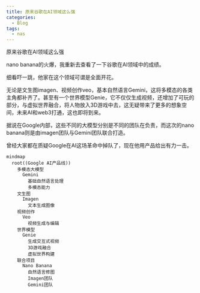 ```yaml
---
title: 原来谷歌在AI领域这么强
categories:
  - Blog
tags:
  - nas
---
```


原来谷歌在AI领域这么强

nano banana的火爆，我重新去查看了一下谷歌在AI领域中的成绩。

细看吓一跳，他家在这个领域可谓是全面开花。

无论是文生图imagen、视频创作veo，基本自然语言Gemini，这将多模态的各类主角都补齐了。甚至有一个世界模型Genie，它不仅仅生成视频，还增加了可玩的部分，与虚拟世界融合，将人物放入3D游戏中去，这无疑带来了更多的想象空间，未来AI和web3打通，这也即将到来。

据说在Google内部，这些不同的大模型分别是不同的团队在负责，而这次的nano banana则是由imagen团队与Gemini团队联合打造。

曾经大家都在质疑Google在AI这场革命中掉队了，现在他用产品给出有力一击。

```mermaid
mindmap
  root((Google AI产品线))
    多模态大模型
      Gemini
        基础自然语言处理
        多模态能力
    文生图
      Imagen
        文本生成图像
    视频创作
      Veo
        视频生成与编辑
    世界模型
      Genie
        生成交互式视频
        3D游戏融合
        虚拟世界构建
    联合项目
      Nano Banana
        自然语言修图
        Imagen团队
        Gemini团队
```


